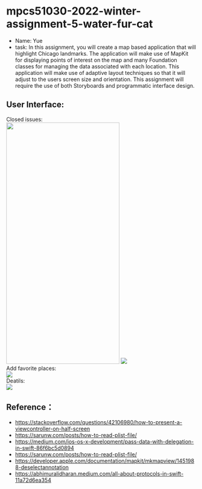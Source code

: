 # mpcs51030-2022-winter-assignment-5-water-fur-cat
* Name: Yue
* task: In this assignment, you will create a map based application that will highlight Chicago landmarks.
  The application will make use of MapKit for displaying points of interest on the map and many Foundation classes for managing the data associated with each location. This application will make use of adaptive layout techniques so that it will adjust to the users screen size and orientation.
  This assignment will require the use of both Storyboards and programmatic interface design.

## User Interface:
Closed issues:
<br>
<img width="300" height="639" src="https://github.com/water-fur-cat/Map-Town/blob/main/user_interface.jpg"/>
![](https://github.com/water-fur-cat/Map-Town/blob/main/user_interface.jpg)
<br>
Add favorite places:
<br>
![](https://github.com/water-fur-cat/Map-Town/blob/main/favorite_places.jpg)
<br>
Deatils:
<br>
![](https://github.com/water-fur-cat/GitHub-Issues-App/blob/main/details.jpg)
<br>

## Reference：
- https://stackoverflow.com/questions/42106980/how-to-present-a-viewcontroller-on-half-screen
- https://sarunw.com/posts/how-to-read-plist-file/
- https://medium.com/ios-os-x-development/pass-data-with-delegation-in-swift-86f6bc5d0894
- https://sarunw.com/posts/how-to-read-plist-file/
- https://developer.apple.com/documentation/mapkit/mkmapview/1451988-deselectannotation
- https://abhimuralidharan.medium.com/all-about-protocols-in-swift-11a72d6ea354